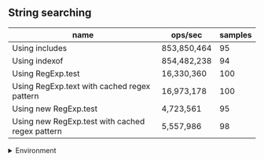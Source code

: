 ## String searching

|name|ops/sec|samples|
|-|-|-|
|Using includes|853,850,464|95|
|Using indexof|854,482,238|94|
|Using RegExp.test|16,330,360|100|
|Using RegExp.text with cached regex pattern|16,973,178|100|
|Using new RegExp.test|4,723,561|95|
|Using new RegExp.test with cached regex pattern|5,557,986|98|


<details>
<summary>Environment</summary>

* __Machine:__ linux x64 | 4 vCPUs | 7.6GB Mem
* __Run:__ Tue Nov 07 2023 23:57:28 GMT+0000 (Coordinated Universal Time)
</details>

<!--
{"environment":{"platform":"linux","arch":"x64","cpus":4,"totalMemory":7.6085662841796875},"benchmarks":[{"name":"Using includes","opsSec":853850463.9120045,"samples":6},{"name":"Using indexof","opsSec":854482238.15209,"samples":6},{"name":"Using RegExp.test","opsSec":16330360.363356676,"samples":6},{"name":"Using RegExp.text with cached regex pattern","opsSec":16973177.74991538,"samples":4},{"name":"Using new RegExp.test","opsSec":4723561.159275459,"samples":6},{"name":"Using new RegExp.test with cached regex pattern","opsSec":5557986.197043575,"samples":4}]}-->
